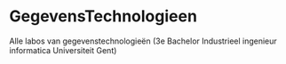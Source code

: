 # GegevensTechnologieen
Alle labos van gegevenstechnologieën (3e Bachelor Industrieel ingenieur informatica Universiteit Gent)

